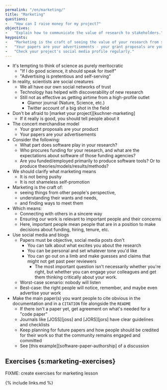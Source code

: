 ```yaml
---
permalink: "/en/marketing/"
title: "Marketing"
questions:
-   "How can I raise money for my project?"
objectives:
-   "Explain how to communicate the value of research to stakeholders."
keypoints:
-   "Marketing is the craft of seeing the value of your research from someone else's point of view."
-   "Your papers are your advertisements - your grant proposals are your product."
-   "Check your project's social media profile regularly."
---
```


-   It's tempting to think of science as purely meritocratic
    -   "If I do good science, it should speak for itself"
    -   "Advertising is pretentious and self-serving"
-   In reality, scientists are social creatures
    -   We all have our own social networks of trust
    -   Technology has helped with discoverability of new research
    -   Still not as effective as getting airtime from a high-profile outlet
        -   Glamor journal (Nature, Science, etc.)
        -   Twitter account of a big shot in the field
-   Don't be afraid to [market your project][kuchner-marketing]
    -   If it really is good, you should tell people about it
-   The concert merchandise model
    -   Your grant proposals are your product
    -   Your papers are your advertisements
-   Consider the following:
    -   What part does software play in your research?
    -   Who procures funding for your research, and what are the expectations about software of those funding agencies?
    -   Are you funded/employed primarily to produce software tools? Or to produce theories/models/results/methods?
-   We should clarify what marketing means
    -   It is not being pushy
    -   It is not shameless self-promotion
- Marketing is the craft of:
    -   seeing things from other people's perspective,
    -   understanding their wants and needs,
    -   and finding ways to meet them
-   Which means:
    -   Connecting with others in a sincere way
    -   Ensuring our work is relevant to important people and their concerns
    -   Here, important people mean people that are in a position to make decisions about funding, hiring, tenure, etc.
-   Use social media and blogs
    -   Papers must be objective, social media posts don't
        -   You can talk about what excites you about the research
        -   You can be personal and set whatever tone you'd like
        -   You can go out on a limb and make guesses and claims that might not get past peer reviewers
            -   The most important question isn't necessarily whether you're right,
                but whether you can engage your colleagues and get them thinking critically about your work.
    -   Worst-case scenario: nobody will listen
    -   Best-case: the right people will notice, remember, and maybe even advertise your work
-   Make the main paper(s) you want people to cite obvious in the documentation
    and in a `CITATION` file alongside the `README`
    -   If there isn't a paper yet, get agreement on what's needed for a "code paper"
    -   Journals like [JOSS][joss] and [JORS][jors] have clear guidelines and checklists
    -   Keep planning for future papers and how people should be credited for their work
        so that the community remains engaged and committed
    -   See [this example][software-paper-authorship] of a discussion

## Exercises {s:marketing-exercises}

FIXME: create exercises for marketing lesson

{% include links.md %}
